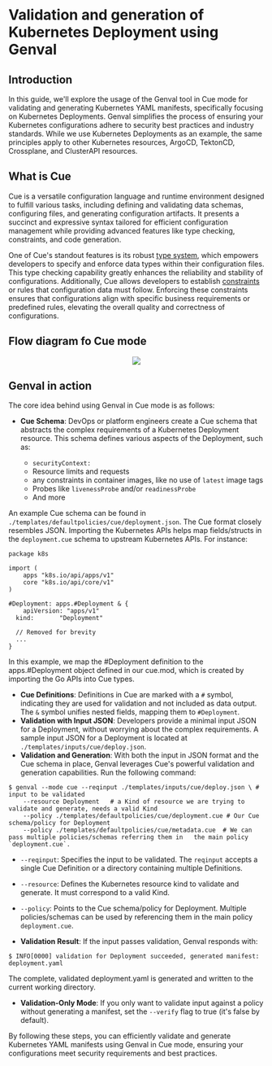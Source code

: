 # Validation and generation of Kubernetes Deployment using Genval

## Introduction

In this guide, we'll explore the usage of the Genval tool in Cue mode for validating and generating Kubernetes YAML manifests, specifically focusing on Kubernetes Deployments. Genval simplifies the process of ensuring your Kubernetes configurations adhere to security best practices and industry standards. While we use Kubernetes Deployments as an example, the same principles apply to other Kubernetes resources, ArgoCD, TektonCD, Crossplane, and ClusterAPI resources.

## What is Cue

Cue is a versatile configuration language and runtime environment designed to fulfill various tasks, including defining and validating data schemas, configuring files, and generating configuration artifacts. It presents a succinct and expressive syntax tailored for efficient configuration management while providing advanced features like type checking, constraints, and code generation.


One of Cue's standout features is its robust [type system](https://cuelang.org/docs/tutorials/tour/types/types/), which empowers developers to specify and enforce data types within their configuration files. This type checking capability greatly enhances the reliability and stability of configurations. Additionally, Cue allows developers to establish [constraints](https://cuelang.org/docs/tutorials/tour/intro/constraints/) or rules that configuration data must follow. Enforcing these constraints ensures that configurations align with specific business requirements or predefined rules, elevating the overall quality and correctness of configurations.

## Flow diagram fo Cue mode

<p align="center">
  <img src="../cueval.svg" />
</p>




## Genval in action

The core idea behind using Genval in Cue mode is as follows:

- **Cue Schema**: DevOps or platform engineers create a Cue schema that abstracts the complex requirements of a Kubernetes Deployment resource. This schema defines various aspects of the Deployment, such as:

  - `securityContext:`
  - Resource limits and requests
  - any constraints in container images, like no use of `latest` image tags
  - Probes like `livenessProbe` and/or `readinessProbe`
  - And more

An example Cue schema can be found in `./templates/defaultpolicies/cue/deployment.json`. The Cue format closely resembles JSON. Importing the Kubernetes APIs helps map fields/structs in the `deployment.cue` schema to upstream Kubernetes APIs. For instance:


```cue
package k8s

import (
    apps "k8s.io/api/apps/v1"
    core "k8s.io/api/core/v1"
)

#Deployment: apps.#Deployment & {
	apiVersion: "apps/v1"
  kind:       "Deployment"

  // Removed for brevity
  ...
}
```

In this example, we map the #Deployment definition to the apps.#Deployment object defined in our cue.mod, which is created by importing the Go APIs into Cue types.

- **Cue Definitions**: Definitions in Cue are marked with a `#` symbol, indicating they are used for validation and not included as data output. The `&` symbol unifies nested fields, mapping them to `#Deployment`.
- **Validation with Input JSON**: Developers provide a minimal input JSON for a Deployment, without worrying about the complex requirements. A sample input JSON for a Deployment is located at `./templates/inputs/cue/deploy.json`.
- **Validation and Generation**: With both the input in JSON format and the Cue schema in place, Genval leverages Cue's powerful validation and generation capabilities. Run the following command:

```shell
$ genval --mode cue --reqinput ./templates/inputs/cue/deploy.json \ # input to be validated
    --resource Deployment   # a Kind of resource we are trying to validate and generate, needs a valid Kind
    --policy ./templates/defaultpolicies/cue/deployment.cue # Our Cue schema/policy for Deployment
    --policy ./templates/defaultpolicies/cue/metadata.cue  # We can pass multiple policies/schemas referring them in   the main policy `deployment.cue`.
```
  - `--reqinput`: Specifies the input to be validated. The `reqinput` accepts a single Cue Definition or a directory containing multiple Definitions.
  - `--resource`: Defines the Kubernetes resource kind to validate and generate. It must correspond to a valid Kind.
  - `--policy`: Points to the Cue schema/policy for Deployment. Multiple policies/schemas can be used by referencing them in the main policy `deployment.cue`.

- **Validation Result**: If the input passes validation, Genval responds with:

```shell
$ INFO[0000] validation for Deployment succeeded, generated manifest: deployment.yaml
```

The complete, validated deployment.yaml is generated and written to the current working directory.

- **Validation-Only Mode**: If you only want to validate input against a policy without generating a manifest, set the `--verify` flag to true (it's false by default).

By following these steps, you can efficiently validate and generate Kubernetes YAML manifests using Genval in Cue mode, ensuring your configurations meet security requirements and best practices.

